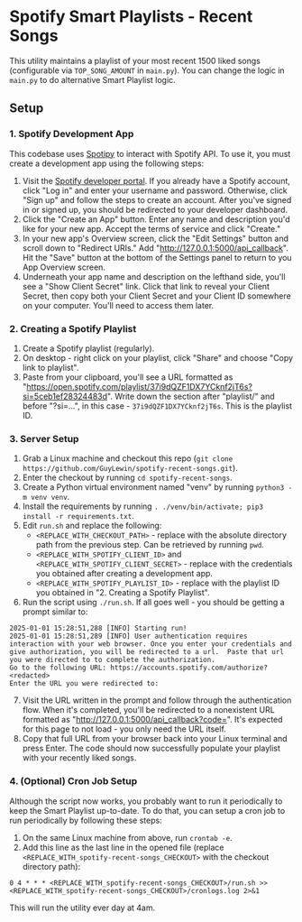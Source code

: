# Spotify Smart Playlists - Recent Songs
This utility maintains a playlist of your most recent 1500 liked songs (configurable via `TOP_SONG_AMOUNT` in `main.py`). You can change the logic in `main.py` to do alternative Smart Playlist logic.

## Setup
### 1. Spotify Development App
This codebase uses [Spotipy](https://github.com/spotipy-dev/spotipy) to interact with Spotify API. To use it, you must create a development app using the following steps:

1. Visit the [Spotify developer portal](https://developer.spotify.com/dashboard/). If you already have a Spotify account, click "Log in" and enter your username and password. Otherwise, click "Sign up" and follow the steps to create an account. After you've signed in or signed up, you should be redirected to your developer dashboard.
2. Click the "Create an App" button. Enter any name and description you'd like for your new app. Accept the terms of service and click "Create."
3. In your new app's Overview screen, click the "Edit Settings" button and scroll down to "Redirect URIs." Add "http://127.0.0.1:5000/api_callback". Hit the "Save" button at the bottom of the Settings panel to return to you App Overview screen.
4. Underneath your app name and description on the lefthand side, you'll see a "Show Client Secret" link. Click that link to reveal your Client Secret, then copy both your Client Secret and your Client ID somewhere on your computer. You'll need to access them later.

### 2. Creating a Spotify Playlist
1. Create a Spotify playlist (regularly).
2. On desktop - right click on your playlist, click "Share" and choose "Copy link to playlist".
3. Paste from your clipboard, you'll see a URL formatted as "https://open.spotify.com/playlist/37i9dQZF1DX7YCknf2jT6s?si=5ceb1ef28324483d". Write down the section after "playlist/" and before "?si=...", in this case - `37i9dQZF1DX7YCknf2jT6s`. This is the playlist ID.

### 3. Server Setup
1. Grab a Linux machine and checkout this repo (`git clone https://github.com/GuyLewin/spotify-recent-songs.git`).
2. Enter the checkout by running `cd spotify-recent-songs`.
3. Create a Python virtual environment named "venv" by running `python3 -m venv venv`.
4. Install the requirements by running `. ./venv/bin/activate; pip3 install -r requirements.txt`.
5. Edit `run.sh` and replace the following:
    * `<REPLACE_WITH_CHECKOUT_PATH>` - replace with the absolute directory path from the previous step. Can be retrieved by running `pwd`.
    * `<REPLACE_WITH_SPOTIFY_CLIENT_ID>` and `<REPLACE_WITH_SPOTIFY_CLIENT_SECRET>` - replace with the credentials you obtained after creating a development app.
    * `<REPLACE_WITH_SPOTIFY_PLAYLIST_ID>` - replace with the playlist ID you obtained in "2. Creating a Spotify Playlist".
6. Run the script using `./run.sh`. If all goes well - you should be getting a prompt similar to:
```
2025-01-01 15:28:51,288 [INFO] Starting run!
2025-01-01 15:28:51,289 [INFO] User authentication requires interaction with your web browser. Once you enter your credentials and give authorization, you will be redirected to a url.  Paste that url you were directed to to complete the authorization.
Go to the following URL: https://accounts.spotify.com/authorize?<redacted>
Enter the URL you were redirected to: 
```
7. Visit the URL written in the prompt and follow through the authentication flow. When it's completed, you'll be redirected to a nonexistent URL formatted as "http://127.0.0.1:5000/api_callback?code=<redacted>". It's expected for this page to not load - you only need the URL itself.
8. Copy that full URL from your browser back into your Linux terminal and press Enter. The code should now successfully populate your playlist with your recently liked songs.

### 4. (Optional) Cron Job Setup
Although the script now works, you probably want to run it periodically to keep the Smart Playlist up-to-date. To do that, you can setup a cron job to run periodically by following these steps:
1. On the same Linux machine from above, run `crontab -e`.
2. Add this line as the last line in the opened file (replace `<REPLACE_WITH_spotify-recent-songs_CHECKOUT>` with the checkout directory path):
```
0 4 * * * <REPLACE_WITH_spotify-recent-songs_CHECKOUT>/run.sh >> <REPLACE_WITH_spotify-recent-songs_CHECKOUT>/cronlogs.log 2>&1
```
This will run the utility ever day at 4am.